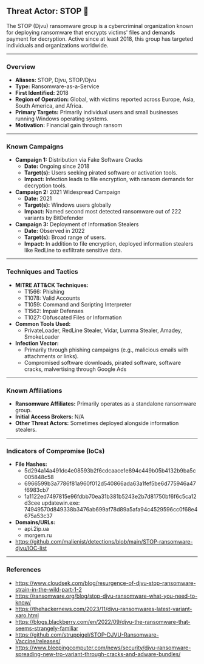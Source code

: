 ## Threat Actor: STOP 🛑
The STOP (Djvu) ransomware group is a cybercriminal organization known for deploying ransomware that encrypts victims' files and demands payment for decryption. Active since at least 2018, this group has targeted individuals and organizations worldwide.

---
### Overview
- **Aliases:** STOP, Djvu, STOP/Djvu
- **Type:** Ransomware-as-a-Service
- **First Identified:** 2018
- **Region of Operation:** Global, with victims reported across Europe, Asia, South America, and Africa.
- **Primary Targets:** Primarily individual users and small businesses running Windows operating systems.
- **Motivation:** Financial gain through ransom

---
### Known Campaigns
- **Campaign 1:** Distribution via Fake Software Cracks
  - **Date:** Ongoing since 2018
  - **Target(s):** Users seeking pirated software or activation tools.
  - **Impact:** Infection leads to file encryption, with ransom demands for decryption tools. 
- **Campaign 2:** 2021 Widespread Campaign
  - **Date:** 2021
  - **Target(s):** Windows users globally
  - **Impact:** Named second most detected ransomware out of 222 variants by BitDefender
- **Campaign 3:** Deployment of Information Stealers
  - **Date:** Observed in 2022
  - **Target(s):** Broad range of users.
  - **Impact:** In addition to file encryption, deployed information stealers like RedLine to exfiltrate sensitive data. 


---
### Techniques and Tactics
- **MITRE ATT&CK Techniques:** 
  - T1566: Phishing
  - T1078: Valid Accounts
  - T1059: Command and Scripting Interpreter
  - T1562: Impair Defenses
  - T1027: Obfuscated Files or Information
- **Common Tools Used:** 
  - PrivateLoader, RedLine Stealer, Vidar, Lumma Stealer, Amadey, SmokeLoader
- **Infection Vector:** 
  - Primarily through phishing campaigns (e.g., malicious emails with attachments or links).
  - Compromised software downloads, pirated software, software cracks, malvertising through Google Ads

---
### Known Affiliations
- **Ransomware Affiliates:** Primarily operates as a standalone ransomware group.
- **Initial Access Brokers:** N/A
- **Other Threat Actors:** Sometimes deployed alongside information stealers.

---
### Indicators of Compromise (IoCs)
- **File Hashes:** 
  - 5d294a14a491dc4e08593b2f6cdcaace1e894c449b05b4132b9ba5c005848c58
  - 6966599b3a7786f81a960f012d540866ada63a1fef5be6d775946a47f6983cb7
  - 1a1122ed7497815e96fdbb70ea31b381b5243e2b7d81750bf6f6c5ca12d3cee
updatewin.exe: 74949570d849338b3476ab699af78d89a5afa94c4529596cc0f68e4675a53c37
- **Domains/URLs:** 
  - api.2ip.ua
  - morgem.ru
- https://github.com/malienist/detections/blob/main/STOP-ransomware-djvu/IOC-list


---
### References
- https://www.cloudsek.com/blog/resurgence-of-djvu-stop-ransomware-strain-in-the-wild-part-1-2
- https://ransomware.org/blog/stop-djvu-ransomware-what-you-need-to-know/
- https://thehackernews.com/2023/11/djvu-ransomwares-latest-variant-xaro.html
- https://blogs.blackberry.com/en/2022/09/djvu-the-ransomware-that-seems-strangely-familiar
- https://github.com/struppigel/STOP-DJVU-Ransomware-Vaccine/releases/
- https://www.bleepingcomputer.com/news/security/djvu-ransomware-spreading-new-tro-variant-through-cracks-and-adware-bundles/
